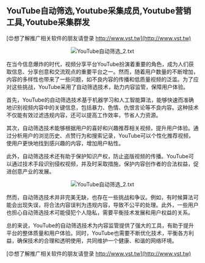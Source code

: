 ## **YouTube自动筛选,Youtube采集成员,Youtube营销工具,Youtube采集群发**

[😍想了解推广相关软件的朋友请登录 http://www.vst.tw](http://www.vst.tw)

 <center><img src="https://vst.tw/MP4/tuiguang/png/7.png" alt="YouTube自动筛选_2.txt"></center>

在当今信息爆炸的时代，视频分享平台YouTube扮演着重要的角色，成为人们获取信息、分享创意和交流观点的重要平台之一。然而，随着用户数量的不断增加，内容的多样性也带来了一些问题，如不良内容的传播和低质量视频的泛滥。为了应对这些挑战，YouTube采用了自动筛选技术，助力内容监管，保障用户体验。

首先，YouTube的自动筛选技术基于机器学习和人工智能算法，能够快速而准确地识别视频内容中的关键信息，包括暴力、色情、仇恨言论等不良内容。这种技术不仅能有效过滤违规内容，还可以提高工作效率，节省人力资源。

其次，自动筛选技术能够根据用户的喜好和兴趣推荐相关视频，提升用户体验。通过分析用户的浏览历史、点赞行为和搜索记录，YouTube可以个性化推荐视频，使用户更快地找到感兴趣的内容，增加用户粘性。

此外，自动筛选技术还有助于保护知识产权，防止盗版视频的传播。YouTube可以通过技术手段识别侵权视频，并及时采取措施，保护内容创作者的合法权益，促进创意产业的发展。

 <center><img src="https://vst.tw/MP4/tuiguang/png/0.png" alt="YouTube自动筛选_2.txt"></center>

然而，自动筛选技术并非完美无缺，也存在一些挑战和争议。例如，有时候算法可能会出现失误，将合法内容误判为违规内容，导致不公平的处理。此外，一些用户也担心自动筛选技术可能侵犯个人隐私，需要平衡技术发展和用户权益的关系。

总的来说，YouTube的自动筛选技术为内容监管提供了强大的工具，有助于提升平台的整体质量和用户体验。同时，YouTube也需要不断优化技术，平衡各方利益，确保技术的合理和透明使用，共同维护一个健康、和谐的网络环境。

[😍想了解推广相关软件的朋友请登录 http://www.vst.tw](http://www.vst.tw)



